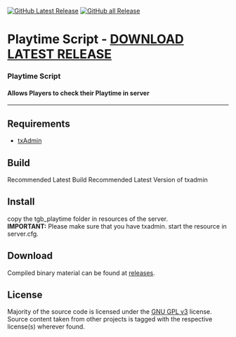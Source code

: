 [![GitHub Latest Release](https://img.shields.io/github/downloads/techygamebar/tgb_playtime/latest/total?label=latest-release&logo=GitHub)](https://github.com/techygamebar/tgb_playtime/releases/latest)
[![GitHub all Release](https://img.shields.io/github/downloads/techygamebar/tgb_playtime/total?label=all-releases&logo=GitHub)](https://github.com/techygamebar/tgb_playtime/releases)

# Playtime Script - [DOWNLOAD LATEST RELEASE](https://github.com/techygamebar/tgb_playtime/releases/latest/download/tgb_playtime.zip)

### Playtime Script
#### Allows Players to check their Playtime in server
---

## Requirements
- [txAdmin](https://github.com/tabarra/txAdmin)

## Build
Recommended Latest Build
Recommended Latest Version of txadmin

## Install
copy the tgb_playtime folder in resources of the server.  
 **IMPORTANT:** Please make sure that you have txadmin.
                start the resource in server.cfg.

## Download
Compiled binary material can be found at [releases](https://github.com/techygamebar/tgb_playtime/releases).

## License
Majority of the source code is licensed under the [GNU GPL v3](LICENSE.txt) license.
Source content taken from other projects is tagged with the respective license(s) wherever found.
